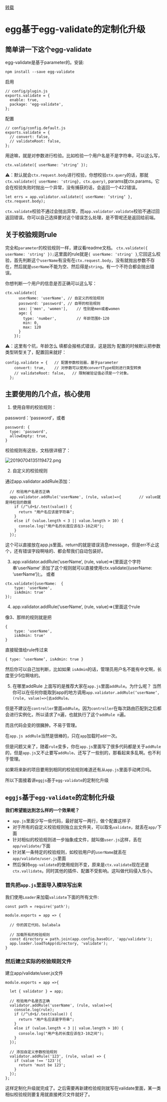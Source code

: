 [转载](http://www.fly63.com/article/detial/4021)
# egg基于egg-validate的定制化升级

## 简单讲一下这个egg-validate

egg-validate是基于parameter的。安装:

```
npm install --save egg-validate
```

启用

```
// config/plugin.js
exports.validate = {
  enable: true,
  package: 'egg-validate',
};
```

配置

```
// config/config.default.js
exports.validate = {
  // convert: false,
  // validateRoot: false,
};
```
用途嘛，就是对参数进行检验。比如检验一个用户名是不是字符串，可以这么写，

```
ctx.validate({ userName: ‘string‘ });
```

⚠️：默认就会`ctx.request.body`进行校验，你想校验`ctx.query`的话，那就`ctx.validate({ userName: 'string}, ctx.query)`, params就ctx.params。它会在校验失败时抛出一个异常，没有捕获的话，会返回一个422错误。
```
let errs = app.validator.validate({ userName: ‘string‘ }, ctx.request.body);
```

`ctx.validate`校验不通过会抛出异常，而`app.validator.validate`校验不通过回返回错误。你可以自己选择要对这个错误怎么处理，是不管呢还是返回给前端。

## 关于校验规则rule

完全和`parameter`的校验规则一样，建议看readme文档。
`ctx.validate({ userName: 'string' });`这里面的rule就是`{ userName: 'string' }`,它回这么校验，首先判断这个`userName`有没有在`ctx.request.body`，没有就抛出参数不存在，然后就是`userName`不能为空、然后得是`string`。有一个不符合都会抛出错误。

你想判断一个用户的信息是否正确可以这么写：

```
ctx.validate({
      userName: 'userName', // 自定义的校验规则
      password: 'password', // 自带的校验规则
      sex: ['men', 'women'],    // 性别是men或者women
      age: {
        type: 'number',         // 年龄范围0-120
        min: 0,
        max: 120
      }
    });
```

⚠️：这里有个坑，年龄怎么 填都会报格式错误，这是因为 配置的时候默认把参数类型转型关了，配置回来就好：

```
config.validate = {   // 配置参数校验器，基于parameter
    convert: true,    // 对参数可以使用convertType规则进行类型转换
    // validateRoot: false,   // 限制被验证值必须是一个对象。
  };
```

## 主要使用的几个点，核心使用

1. 使用自带的校验规则：

password：‘password’，或者

```
password: {
  type: 'password',
  allowEmpty: true,
}
```

校验规则有这些，文档很详细了：

![20190704135119472.png](https://upload-images.jianshu.io/upload_images/9403248-ccaa3d6613a11c53.png?imageMogr2/auto-orient/strip%7CimageView2/2/w/1240)

2. 自定义的校验规则

通过app.validator.addRule添加：

```
  // 校验用户名是否正确
  app.validator.addRule('userName', (rule, value)=>{        // value就是待检验的数据
    if (/^\d+$/.test(value)) {
      return "用户名应该是字符串";
    }
    else if (value.length < 3 || value.length > 10) {
      console.log("用户名的长度应该在3-10之间");
    }
  });
```

这个可以直接放在app.js里面。return的就是错误消息message，但是err不止这个，还有错误字段啊啥的、都会帮我们自动包装好。

3. app.validator.addRule(‘userName‘, (rule, value)=>{里面这个字符串‘userName‘
添加了这个规则就可以直接使用ctx.validate({userName: ‘userName‘});。
或者

```
ctx.validate({userName:  {
    type: 'userName',
    isAdmin: true'
});
```
4. app.validator.addRule(‘userName‘, (rule, value)=>{里面这个rule

像3、那样的规则就是把
```
{
    type: 'userName',
    isAdmin: true'
}
```

直接赋值给rule传过来

```
{ type: ‘userName‘, isAdmin: true }
```

然后你可以自己加判断，比如如果 `isAdmin`的话，管理员用户名不能有中文啊，长度至少5位啊啥的。


5. 在哪里addRule
上面写的是推荐大家在`app.js`里面`addRule`。为什么呢？
当然你可以在任何你能取到app的地方调用`app.validator.addRule(‘userName‘, (rule, value)=>{去addRule。`

但是不建议在`controller`里面`addRule`。因为`controller`在每次路由匹配到之后都会进行实例化，所以请求了n遍，也就执行了这个`addRule n`遍。

而且代码会变的很臃肿。不易于管理。

在`app.js addRule`当然是很棒的，只在`app`加载时`add`一次。

但是问题又来了，随着`rule`变多，你在`app.js`里面写了很多代码都是关于`addRule`的，但是`app.js`又不止要写`addRule`、还写了一些别的，那看起来多乱啊。也不利于管理。

如果将来新的项目要用到相同的校验规则难道还有从`app.js`里面手动拷贝吗。

所以下面接着讲`eggjs`基于`egg-validate`的定制化升级


## `eggjs`基于`egg-validate`的定制化升级

**我们希望能达到怎么样的一个效果呢？**

- `app.js`里面少写一些代码，最好就写一两行，做个配置这样子
- 对于所有的自定义校验规则独立出文件夹，可以取名`validate`，就丢在`app/`下面
- 针对相似的校验规则进一步抽象成文件，就叫做`user.js`这样，丢在`app/validate/`下面
- 针对某一条特定的校验规则，如校验用户的`userName`就丢在`app/validate/user.js`里面
- 然后保持`egg-validate`的使用规则不变，原来是`ctx.validate`现在还是`ctx.vallidate`。同时其他的插件、配置不受影响。这叫做代码侵入性小。


### 首先把`app.js`里面导入模块写出来

我们使用`Loader`来加载`validate`下面的所有文件:

```
const path = require('path');

module.exports = app => {

  // 你的其它代码，balabala

  // 加载所有的校验规则
  const directory = path.join(app.config.baseDir, 'app/validate');
  app.loader.loadToApp(directory, 'validate');
}
```

### 然后建立实际的校验规则文件

建立app/validate/user.js文件

```
module.exports = app =>{

  let { validator } = app;

  // 校验用户名是否正确
  validator.addRule('userName', (rule, value)=>{
    console.log(rule);
    if (/^\d+$/.test(value)) {
      return "用户名应该是字符串";
    }
    else if (value.length < 3 || value.length > 10) {
      console.log("用户名的长度应该在3-10之间");
    }
  });

  // 添加自定义参数校验规则
  validator.addRule('123', (rule, value) => {
    if (value !== '123'){
      return 'must be 123';
    }
  });
};
```

这样定制化升级就完成了。之后需要再新建检验规则就写在validate里面，某一类相似校验规则要复用就直接拷贝文件就好了。
